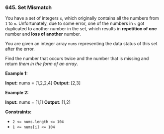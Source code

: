 ### 645\. Set Mismatch

You have a set of integers `s`, which originally contains all the numbers from `1` to `n`. Unfortunately, due to some error, one of the numbers in `s` got duplicated to another number in the set, which results in **repetition of one** number and **loss of another** number.

You are given an integer array `nums` representing the data status of this set after the error.

Find the number that occurs twice and the number that is missing and return _them in the form of an array_.

**Example 1:**

**Input:** nums = \[1,2,2,4\]
**Output:** \[2,3\]

**Example 2:**

**Input:** nums = \[1,1\]
**Output:** \[1,2\]

**Constraints:**

*   `2 <= nums.length <= 104`
*   `1 <= nums[i] <= 104`
